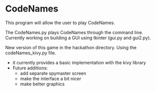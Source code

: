 # CodeNames
This program will allow the user to play CodeNames.

The CodeNames.py plays CodeNames through the command line.  
Currently working on building a GUI using tkinter (gui.py and gui2.py).

New version of this game in the hackathon directory. Using the codeNames_kivy.py file.
  - it currently provides a basic implementation with the kivy library 
  - Future additions:
      - add separate spymaster screen
      - make the interface a bit nicer
      - make better graphics
